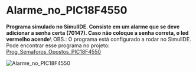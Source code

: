# Alarme_no_PIC18F4550
 **Programa simulado no SimulIDE. Consiste em um alarme que se deve adicionar a senha certa (70147). Caso não coloque a senha correta, o led vermelho acende**\ 
OBS.: O programa está configurado a rodar no SimulIDE. Pode encontrar esse programa no projeto: [Prog_Semaforos_Opostos_PIC18F4550](https://github.com/JoselhoAmaral/Prog_Semaforos_Opostos_PIC18F4550)

![Alarme_no_PIC18F4550](https://github.com/user-attachments/assets/a313c406-79ed-4d76-8697-a001890c83d1)
